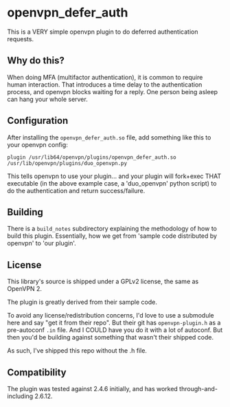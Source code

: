 # openvpn_defer_auth

This is a VERY simple openvpn plugin to do deferred authentication requests.

Why do this?
---
When doing MFA (multifactor authentication), it is common to require human interaction.  That introduces a time delay to the authentication process, and openvpn blocks waiting for a reply.  One person being asleep can hang your whole server.

Configuration
---
After installing the ```openvpn_defer_auth.so``` file, add something like this to your openvpn config:

```plugin /usr/lib64/openvpn/plugins/openvpn_defer_auth.so /usr/lib/openvpn/plugins/duo_openvpn.py```

This tells openvpn to use your plugin... and your plugin will fork+exec THAT executable (in the above example case, a 'duo_openvpn' python script) to do the authentication and return success/failure.

Building
---
There is a ```build_notes``` subdirectory explaining the methodology of how to build this plugin.  Essentially, how we get from 'sample code distributed by openvpn' to 'our plugin'.



License
---
This library's source is shipped under a GPLv2 license, the same as OpenVPN 2.

The plugin is greatly derived from their sample code.

To avoid any license/redistribution concerns, I'd love to use a submodule here and say "get it from their repo".  But their git has ```openvpn-plugin.h``` as a pre-autoconf ```.in``` file.  And I COULD have you do it with a lot of autoconf.  But then you'd be building against something that wasn't their shipped code.

As such, I've shipped this repo without the .h file.


Compatibility
---
The plugin was tested against 2.4.6 initially, and has worked through-and-including 2.6.12.
